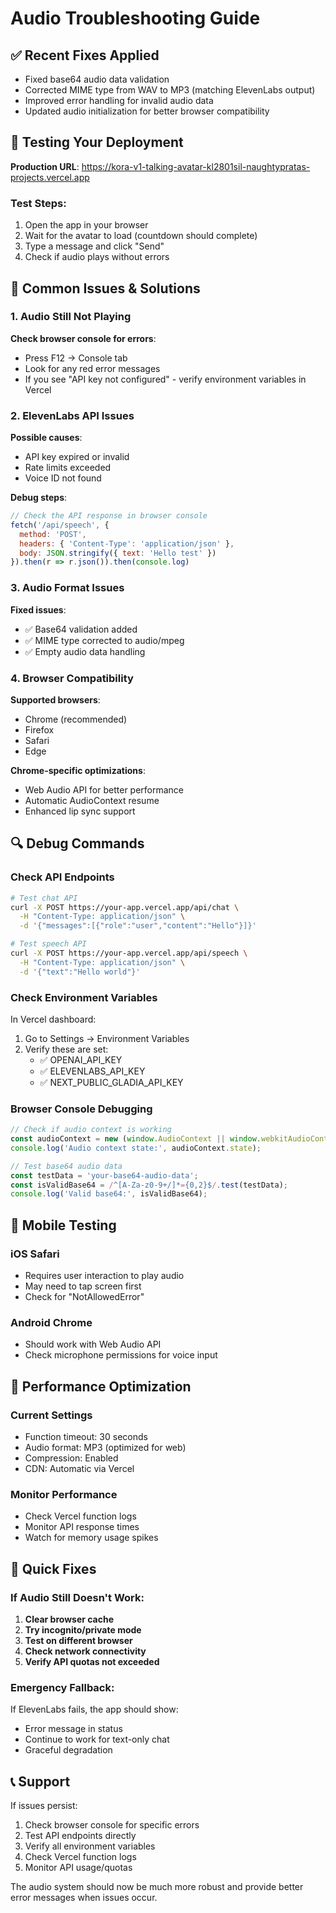 # Audio Troubleshooting Guide

## ✅ Recent Fixes Applied

- Fixed base64 audio data validation
- Corrected MIME type from WAV to MP3 (matching ElevenLabs output)
- Improved error handling for invalid audio data
- Updated audio initialization for better browser compatibility

## 🔧 Testing Your Deployment

**Production URL**: https://kora-v1-talking-avatar-kl2801sil-naughtypratas-projects.vercel.app

### Test Steps:
1. Open the app in your browser
2. Wait for the avatar to load (countdown should complete)
3. Type a message and click "Send"
4. Check if audio plays without errors

## 🐛 Common Issues & Solutions

### 1. Audio Still Not Playing
**Check browser console for errors**:
- Press F12 → Console tab
- Look for any red error messages
- If you see "API key not configured" - verify environment variables in Vercel

### 2. ElevenLabs API Issues
**Possible causes**:
- API key expired or invalid
- Rate limits exceeded
- Voice ID not found

**Debug steps**:
```javascript
// Check the API response in browser console
fetch('/api/speech', {
  method: 'POST',
  headers: { 'Content-Type': 'application/json' },
  body: JSON.stringify({ text: 'Hello test' })
}).then(r => r.json()).then(console.log)
```

### 3. Audio Format Issues
**Fixed issues**:
- ✅ Base64 validation added
- ✅ MIME type corrected to audio/mpeg
- ✅ Empty audio data handling

### 4. Browser Compatibility
**Supported browsers**:
- Chrome (recommended)
- Firefox
- Safari
- Edge

**Chrome-specific optimizations**:
- Web Audio API for better performance
- Automatic AudioContext resume
- Enhanced lip sync support

## 🔍 Debug Commands

### Check API Endpoints
```bash
# Test chat API
curl -X POST https://your-app.vercel.app/api/chat \
  -H "Content-Type: application/json" \
  -d '{"messages":[{"role":"user","content":"Hello"}]}'

# Test speech API
curl -X POST https://your-app.vercel.app/api/speech \
  -H "Content-Type: application/json" \
  -d '{"text":"Hello world"}'
```

### Check Environment Variables
In Vercel dashboard:
1. Go to Settings → Environment Variables
2. Verify these are set:
   - ✅ OPENAI_API_KEY
   - ✅ ELEVENLABS_API_KEY
   - ✅ NEXT_PUBLIC_GLADIA_API_KEY

### Browser Console Debugging
```javascript
// Check if audio context is working
const audioContext = new (window.AudioContext || window.webkitAudioContext)();
console.log('Audio context state:', audioContext.state);

// Test base64 audio data
const testData = 'your-base64-audio-data';
const isValidBase64 = /^[A-Za-z0-9+/]*={0,2}$/.test(testData);
console.log('Valid base64:', isValidBase64);
```

## 📱 Mobile Testing

### iOS Safari
- Requires user interaction to play audio
- May need to tap screen first
- Check for "NotAllowedError"

### Android Chrome
- Should work with Web Audio API
- Check microphone permissions for voice input

## 🚀 Performance Optimization

### Current Settings
- Function timeout: 30 seconds
- Audio format: MP3 (optimized for web)
- Compression: Enabled
- CDN: Automatic via Vercel

### Monitor Performance
- Check Vercel function logs
- Monitor API response times
- Watch for memory usage spikes

## 🔄 Quick Fixes

### If Audio Still Doesn't Work:
1. **Clear browser cache**
2. **Try incognito/private mode**
3. **Test on different browser**
4. **Check network connectivity**
5. **Verify API quotas not exceeded**

### Emergency Fallback:
If ElevenLabs fails, the app should show:
- Error message in status
- Continue to work for text-only chat
- Graceful degradation

## 📞 Support

If issues persist:
1. Check browser console for specific errors
2. Test API endpoints directly
3. Verify all environment variables
4. Check Vercel function logs
5. Monitor API usage/quotas

The audio system should now be much more robust and provide better error messages when issues occur.

